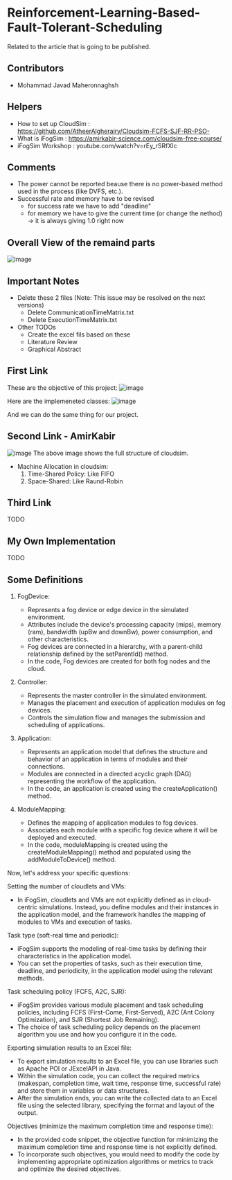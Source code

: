 # Reinforcement-Learning-Based-Fault-Tolerant-Scheduling
Related to the article that is going to be published.


## Contributors
- Mohammad Javad Maheronnaghsh

## Helpers
- How to set up CloudSim : https://github.com/AtheerAlgherairy/Cloudsim-FCFS-SJF-RR-PSO-
- What is iFogSim : https://amirkabir-science.com/cloudsim-free-course/
- iFogSim Workshop : youtube.com/watch?v=rEy_rSRfXIc

## Comments
- The power cannot be reported beause there is no power-based method used in the process (like DVFS, etc.).
- Successful rate and memory have to be revised
  - for success rate we have to add "deadline"
  - for memory we have to give the current time (or change the nethod) -> it is always giving 1.0 right now

## Overall View of the remaind parts
![image](https://github.com/mjmaher987/Reinforcement-Learning-Based-Fault-Tolerant-Scheduling/assets/77095635/746d6f05-9d02-47f4-b34a-5edfd0a0da1e)

## Important Notes
- Delete these 2 files (Note: This issue may be resolved on the next versions)
   - Delete CommunicationTimeMatrix.txt
   - Delete ExecutionTimeMatrix.txt
- Other TODOs
  - Create the excel fils based on these
  - Literature Review
  - Graphical Abstract


## First Link
These are the objective of this project:
![image](https://github.com/mjmaher987/Reinforcement-Learning-Based-Fault-Tolerant-Scheduling/assets/77095635/c3958ff7-65fd-461e-9878-bc4222d721b9)

Here are the implemeneted classes:
![image](https://github.com/mjmaher987/Reinforcement-Learning-Based-Fault-Tolerant-Scheduling/assets/77095635/6d291f45-b091-4bfb-afc6-b1b97aa211f0)

And we can do the same thing for our project.


## Second Link - AmirKabir
![image](https://github.com/mjmaher987/Reinforcement-Learning-Based-Fault-Tolerant-Scheduling/assets/77095635/339f4514-fa7b-4574-8b31-46e9e841e0b2)
The above image shows the full structure of cloudsim.

- Machine Allocation in cloudsim:
  1. Time-Shared Policy: Like FIFO
  2. Space-Shared: Like Raund-Robin


## Third Link
TODO

## My Own Implementation
TODO




## Some Definitions
1. FogDevice:
   - Represents a fog device or edge device in the simulated environment.
   - Attributes include the device's processing capacity (mips), memory (ram), bandwidth (upBw and downBw), power consumption, and other characteristics.
   - Fog devices are connected in a hierarchy, with a parent-child relationship defined by the setParentId() method.
   - In the code, Fog devices are created for both fog nodes and the cloud.

2. Controller:
   - Represents the master controller in the simulated environment.
   - Manages the placement and execution of application modules on fog devices.
   - Controls the simulation flow and manages the submission and scheduling of applications.

3. Application:
   - Represents an application model that defines the structure and behavior of an application in terms of modules and their connections.
   - Modules are connected in a directed acyclic graph (DAG) representing the workflow of the application.
   - In the code, an application is created using the createApplication() method.

4. ModuleMapping:
   - Defines the mapping of application modules to fog devices.
   - Associates each module with a specific fog device where it will be deployed and executed.
   - In the code, moduleMapping is created using the createModuleMapping() method and populated using the addModuleToDevice() method.

Now, let's address your specific questions:

Setting the number of cloudlets and VMs:
- In iFogSim, cloudlets and VMs are not explicitly defined as in cloud-centric simulations. Instead, you define modules and their instances in the application model, and the framework handles the mapping of modules to VMs and execution of tasks.

Task type (soft-real time and periodic):
- iFogSim supports the modeling of real-time tasks by defining their characteristics in the application model.
- You can set the properties of tasks, such as their execution time, deadline, and periodicity, in the application model using the relevant methods.

Task scheduling policy (FCFS, A2C, SJR):
- iFogSim provides various module placement and task scheduling policies, including FCFS (First-Come, First-Served), A2C (Ant Colony Optimization), and SJR (Shortest Job Remaining).
- The choice of task scheduling policy depends on the placement algorithm you use and how you configure it in the code.

Exporting simulation results to an Excel file:
- To export simulation results to an Excel file, you can use libraries such as Apache POI or JExcelAPI in Java.
- Within the simulation code, you can collect the required metrics (makespan, completion time, wait time, response time, successful rate) and store them in variables or data structures.
- After the simulation ends, you can write the collected data to an Excel file using the selected library, specifying the format and layout of the output.

Objectives (minimize the maximum completion time and response time):
- In the provided code snippet, the objective function for minimizing the maximum completion time and response time is not explicitly defined.
- To incorporate such objectives, you would need to modify the code by implementing appropriate optimization algorithms or metrics to track and optimize the desired objectives.



